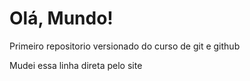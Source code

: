 # Olá, Mundo!
 Primeiro repositorio versionado do curso de git e github
 
Mudei essa linha direta pelo site
